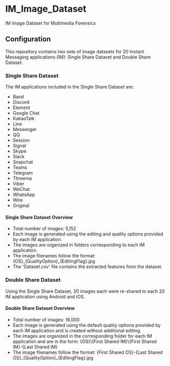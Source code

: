 # IM_Image_Dataset
IM Image Dataset for Multimedia Forensics

## Configuration
This repository contains two sets of image datasets for 20 Instant Messaging applications (IM): Single Share Dataset and Double Share Dataset.

### Single Share Dataset
The IM applications included in the Single Share Dataset are:

- Band
- Discord
- Element
- Google Chat
- KakaoTalk
- Line
- Messenger
- QQ
- Session
- Signal
- Skype
- Slack
- Snapchat
- Teams
- Telegram
- Threema
- Viber
- WeChat
- WhatsApp
- Wire
- Original

#### Single Share Dataset Overview
- Total number of images: 5,152
- Each image is generated using the editing and quality options provided by each IM application.
- The images are organized in folders corresponding to each IM application.
- The image filenames follow the format: {OS}\_{QualityOption}\_{EditingFlag}.jpg
- The 'Dataset.csv' file contains the extracted features from the dataset.

### Double Share Dataset
Using the Single Share Dataset, 20 images each were re-shared to each 20 IM application using Android and iOS.

#### Double Share Dataset Overview
- Total number of images: 16,000
- Each image is generated using the default quality options provided by each IM application and is created without additional editing.
- The images are organized in the corresponding folder for each IM application and are in the form: {OS}\\{First Shared IM}\\{First Shared IM}-{Last Shared IM}
- The image filenames follow the format: {First Shared OS}-{Last Shared OS}\_{QualityOption}\_{EditingFlag}.jpg
